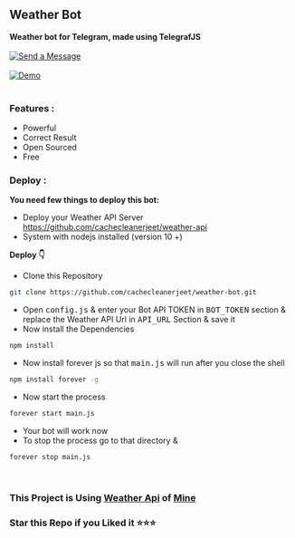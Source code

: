## Weather Bot
**Weather bot for Telegram, made using TelegrafJS**
<br><br>
[![Send a Message](https://img.shields.io/badge/Send--a--Message-blue?logo=copy&style=for-the-badge "Send a Message")](https://t.me/weatheroftoday_bot)
<br><br>
[![Demo](https://telegra.ph/file/953a69be9c44165012bc1.gif "Demo")](https://t.me/weatheroftoday_bot "Demo")
<br><br>

### Features :

- Powerful
- Correct Result
- Open Sourced
- Free

### Deploy :
**You need few things to deploy this bot:**
- Deploy your Weather API Server <br>
https://github.com/cachecleanerjeet/weather-api
- System with nodejs installed (version 10 +)

**Deploy 👇**

- Clone this Repository

```bash
git clone https://github.com/cachecleanerjeet/weather-bot.git
```

- Open <tt>config.js</tt> & enter your Bot API TOKEN in <tt>BOT_TOKEN</tt> section & replace the Weather API Url in <tt>API_URL</tt> Section & save it
- Now install the Dependencies

```bash
npm install
```

- Now install forever js so that <tt>main.js</tt> will run after you close the shell

```bash
npm install forever -g
```
- Now start the process

```bash
forever start main.js
```
- Your bot will work now
- To stop the process go to that directory & 

```bash
forever stop main.js
```
<br>

### This Project is Using [Weather Api](https://github.com/cachecleanerjeet/weather-api "Weather API") of [Mine](https://tu.hin.life "Mine")


### Star this Repo if you Liked it ⭐⭐⭐
